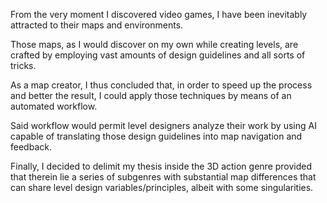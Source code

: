 From the very moment I discovered video games, I have been inevitably attracted to their maps and environments. 

Those maps, as I would discover on my own while creating levels, are crafted by employing vast amounts of design guidelines and all sorts of tricks.

As a map creator, I thus concluded that, in order to speed up the process and better the result, I could apply those techniques by means of an automated workflow. 

Said workflow would permit level designers analyze their work by using AI capable of translating those design guidelines into map navigation and feedback. 

Finally, I decided to delimit my thesis inside the 3D action genre provided that therein lie a series of subgenres with substantial map differences that can share level design variables/principles, albeit with some singularities.
